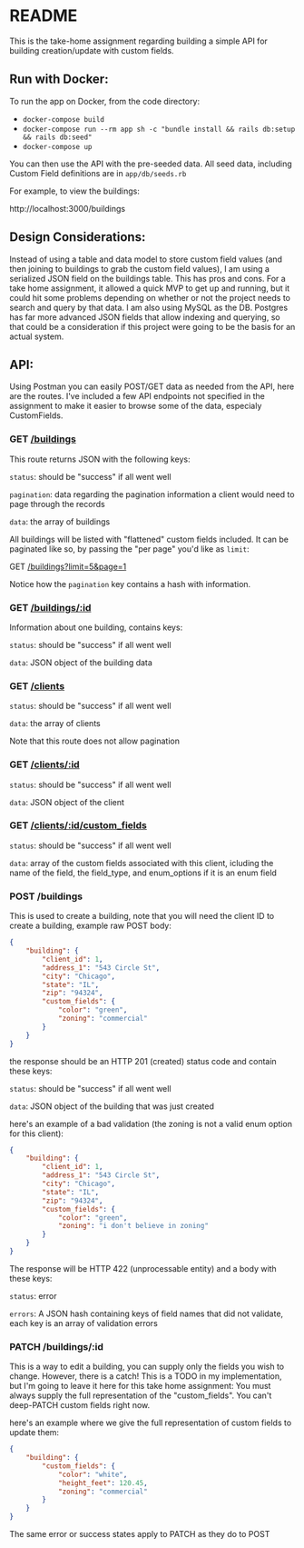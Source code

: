 # README

This is the take-home assignment regarding building a simple API for building creation/update with custom fields.

## Run with Docker:

To run the app on Docker, from the code directory:

- `docker-compose build`
- `docker-compose run --rm app sh -c "bundle install && rails db:setup && rails db:seed"`
- `docker-compose up`

You can then use the API with the pre-seeded data. All seed data, including Custom Field definitions are in `app/db/seeds.rb`

For example, to view the buildings:

http://localhost:3000/buildings

## Design Considerations:

Instead of using a table and data model to store custom field values (and then joining to buildings to grab the custom field values), I am using a serialized JSON field on the buildings table. This has pros and cons. For a take home assignment, it allowed a quick MVP to get up and running, but it could hit some problems depending on whether or not the project needs to search and query by that data. I am also using MySQL as the DB. Postgres has far more advanced JSON fields that allow indexing and querying, so that could be a consideration if this project were going to be the basis for an actual system.

## API:

Using Postman you can easily POST/GET data as needed from the API, here are the routes. I've included a few API endpoints not specified in the assignment to make it easier to browse some of the data, especialy CustomFields.

### GET [/buildings](http://localhost:3000/buildings)

This route returns JSON with the following keys:

`status`: should be "success" if all went well

`pagination`: data regarding the pagination information a client would need to page through the records

`data`: the array of buildings

All buildings will be listed with "flattened" custom fields included. It can be paginated like so, by passing the "per page" you'd like as `limit`:

GET [/buildings?limit=5&page=1](http://localhost:3000/buildings?limit=5&page=1)

Notice how the `pagination` key contains a hash with information.

### GET [/buildings/:id](http://localhost:3000/buildings/1)

Information about one building, contains keys:

`status`: should be "success" if all went well

`data`: JSON object of the building data

### GET [/clients](http://localhost:3000/clients)

`status`: should be "success" if all went well

`data`: the array of clients

Note that this route does not allow pagination

### GET [/clients/:id](http://localhost:3000/clients/1)

`status`: should be "success" if all went well

`data`: JSON object of the client

### GET [/clients/:id/custom_fields](http://localhost:3000/clients/1/custom_fields)


`status`: should be "success" if all went well

`data`: array of the custom fields associated with this client, icluding the name of the field, the field_type, and enum_options if it is an enum field

### POST /buildings

This is used to create a building, note that you will need the client ID to create a building, example raw POST body:

```json
{
    "building": {
        "client_id": 1,
        "address_1": "543 Circle St",
        "city": "Chicago",
        "state": "IL",
        "zip": "94324",
        "custom_fields": {
            "color": "green",
            "zoning": "commercial"
        }
    }
}
```

the response should be an HTTP 201 (created) status code and contain these keys:

`status`: should be "success" if all went well

`data`: JSON object of the building that was just created

here's an example of a bad validation (the zoning is not a valid enum option for this client):

```json
{
    "building": {
        "client_id": 1,
        "address_1": "543 Circle St",
        "city": "Chicago",
        "state": "IL",
        "zip": "94324",
        "custom_fields": {
            "color": "green",
            "zoning": "i don't believe in zoning"
        }
    }
}
```

The response will be HTTP 422 (unprocessable entity) and a body with these keys:

`status`: error

`errors`: A JSON hash containing keys of field names that did not validate, each key is an array of validation errors

### PATCH /buildings/:id

This is a way to edit a building, you can supply only the fields you wish to change. However, there is a catch! This is a TODO in my implementation, but I'm going to leave it here for this take home assignment: You must always supply the full representation of the "custom_fields". You can't deep-PATCH custom fields right now.

here's an example where we give the full representation of custom fields to update them:

```json
{
    "building": {
        "custom_fields": {
            "color": "white",
            "height_feet": 120.45,
            "zoning": "commercial"
        }
    }
}
```

The same error or success states apply to PATCH as they do to POST
